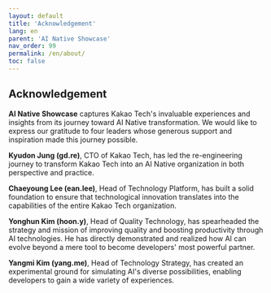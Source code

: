 ```yaml
---
layout: default
title: 'Acknowledgement'
lang: en
parent: 'AI Native Showcase'
nav_order: 99
permalink: /en/about/
toc: false
---
```


## Acknowledgement

**AI Native Showcase** captures Kakao Tech's invaluable experiences and insights from its journey toward AI Native transformation. We would like to express our gratitude to four leaders whose generous support and inspiration made this journey possible.

**Kyudon Jung (gd.re)**, CTO of Kakao Tech, has led the re-engineering journey to transform Kakao Tech into an AI Native organization in both perspective and practice.

**Chaeyoung Lee (ean.lee)**, Head of Technology Platform, has built a solid foundation to ensure that technological innovation translates into the capabilities of the entire Kakao Tech organization.

**Yonghun Kim (hoon.y)**, Head of Quality Technology, has spearheaded the strategy and mission of improving quality and boosting productivity through AI technologies. He has directly demonstrated and realized how AI can evolve beyond a mere tool to become developers' most powerful partner.

**Yangmi Kim (yang.me)**, Head of Technology Strategy, has created an experimental ground for simulating AI's diverse possibilities, enabling developers to gain a wide variety of experiences.